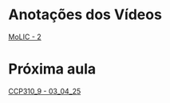 # Anotações dos Vídeos
[MoLIC - 2](MoLIC%20-%202.md)
# Próxima aula
[CCP310_9 - 03_04_25](CCP310_9%20-%2003_04_25.md)
